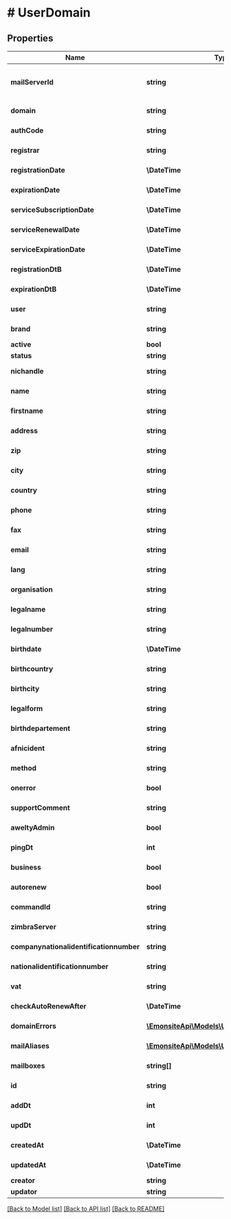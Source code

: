 # # UserDomain

## Properties

Name | Type | Description | Notes
------------ | ------------- | ------------- | -------------
**mailServerId** | **string** | Can be NULL, \&quot;mailcow_0\&quot; (NULL mean default Zimbra server) | [optional]
**domain** | **string** |  | [optional] [readonly]
**authCode** | **string** |  | [optional] [readonly]
**registrar** | **string** |  | [optional] [readonly]
**registrationDate** | **\DateTime** |  | [optional] [readonly]
**expirationDate** | **\DateTime** |  | [optional] [readonly]
**serviceSubscriptionDate** | **\DateTime** |  | [optional] [readonly]
**serviceRenewalDate** | **\DateTime** |  | [optional] [readonly]
**serviceExpirationDate** | **\DateTime** |  | [optional] [readonly]
**registrationDtB** | **\DateTime** |  | [optional] [readonly]
**expirationDtB** | **\DateTime** |  | [optional] [readonly]
**user** | **string** |  | [optional] [readonly]
**brand** | **string** |  | [optional] [readonly]
**active** | **bool** |  | [optional]
**status** | **string** |  | [optional]
**nichandle** | **string** |  | [optional] [readonly]
**name** | **string** |  | [optional] [readonly]
**firstname** | **string** |  | [optional] [readonly]
**address** | **string** |  | [optional] [readonly]
**zip** | **string** |  | [optional] [readonly]
**city** | **string** |  | [optional] [readonly]
**country** | **string** |  | [optional] [readonly]
**phone** | **string** |  | [optional] [readonly]
**fax** | **string** |  | [optional] [readonly]
**email** | **string** |  | [optional] [readonly]
**lang** | **string** |  | [optional] [readonly]
**organisation** | **string** |  | [optional] [readonly]
**legalname** | **string** |  | [optional] [readonly]
**legalnumber** | **string** |  | [optional] [readonly]
**birthdate** | **\DateTime** |  | [optional] [readonly]
**birthcountry** | **string** |  | [optional] [readonly]
**birthcity** | **string** |  | [optional] [readonly]
**legalform** | **string** |  | [optional] [readonly]
**birthdepartement** | **string** |  | [optional] [readonly]
**afnicident** | **string** |  | [optional] [readonly]
**method** | **string** |  | [optional] [readonly]
**onerror** | **bool** |  | [optional] [readonly]
**supportComment** | **string** |  | [optional] [readonly]
**aweltyAdmin** | **bool** |  | [optional] [readonly]
**pingDt** | **int** |  | [optional] [readonly]
**business** | **bool** |  | [optional] [readonly]
**autorenew** | **bool** |  | [optional] [readonly]
**commandId** | **string** |  | [optional] [readonly]
**zimbraServer** | **string** |  | [optional] [readonly]
**companynationalidentificationnumber** | **string** |  | [optional] [readonly]
**nationalidentificationnumber** | **string** |  | [optional] [readonly]
**vat** | **string** |  | [optional] [readonly]
**checkAutoRenewAfter** | **\DateTime** |  | [optional] [readonly]
**domainErrors** | [**\EmonsiteApi\Models\UserDomainError[]**](UserDomainError.md) |  | [optional] [readonly]
**mailAliases** | [**\EmonsiteApi\Models\UserDomainMailAlias[]**](UserDomainMailAlias.md) |  | [optional] [readonly]
**mailboxes** | **string[]** |  | [optional] [readonly]
**id** | **string** |  | [optional] [readonly]
**addDt** | **int** |  | [optional] [readonly]
**updDt** | **int** |  | [optional] [readonly]
**createdAt** | **\DateTime** |  | [optional] [readonly]
**updatedAt** | **\DateTime** |  | [optional] [readonly]
**creator** | **string** |  | [optional]
**updator** | **string** |  | [optional]

[[Back to Model list]](../../README.md#models) [[Back to API list]](../../README.md#endpoints) [[Back to README]](../../README.md)
